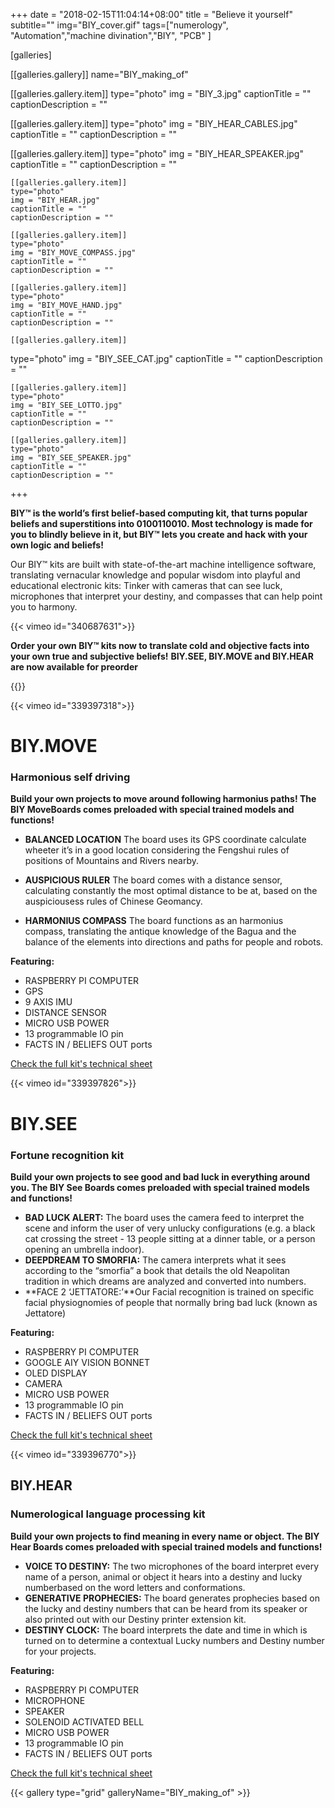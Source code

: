 +++
date = "2018-02-15T11:04:14+08:00"
title = "Believe it yourself"
subtitle=""
img="BIY_cover.gif"
tags=["numerology", "Automation","machine divination","BIY", "PCB" ]

[galleries]

[[galleries.gallery]]
  name="BIY_making_of"

  [[galleries.gallery.item]]
  type="photo"
  img = "BIY_3.jpg"
  captionTitle = ""
  captionDescription = ""

  [[galleries.gallery.item]]
  type="photo"
  img = "BIY_HEAR_CABLES.jpg"
  captionTitle = ""
  captionDescription = ""

  [[galleries.gallery.item]]
  type="photo"
  img = "BIY_HEAR_SPEAKER.jpg"
  captionTitle = ""
  captionDescription = ""

	[[galleries.gallery.item]]
	type="photo"
	img = "BIY_HEAR.jpg"
	captionTitle = ""
	captionDescription = ""

	[[galleries.gallery.item]]
	type="photo"
	img = "BIY_MOVE_COMPASS.jpg"
	captionTitle = ""
	captionDescription = ""

	[[galleries.gallery.item]]
	type="photo"
	img = "BIY_MOVE_HAND.jpg"
	captionTitle = ""
	captionDescription = ""

	[[galleries.gallery.item]]
  type="photo"
  img = "BIY_SEE_CAT.jpg"
  captionTitle = ""
  captionDescription = ""

	[[galleries.gallery.item]]
	type="photo"
	img = "BIY_SEE_LOTTO.jpg"
	captionTitle = ""
	captionDescription = ""

	[[galleries.gallery.item]]
	type="photo"
	img = "BIY_SEE_SPEAKER.jpg"
	captionTitle = ""
	captionDescription = ""

+++

**BIY™ is the world’s first belief-based computing kit, that turns popular beliefs and superstitions into 0100110010. Most technology is made for you to blindly believe in it, but BIY™ lets you create and hack with your own logic and beliefs!**

Our BIY™ kits are built with state-of-the-art machine intelligence software, translating vernacular knowledge and popular wisdom into playful and educational electronic kits: Tinker with cameras that can see luck, microphones that interpret your destiny, and compasses that can help point you to harmony.

{{< vimeo id="340687631">}}

**Order your own BIY™ kits now to translate cold and objective facts into your own true and subjective beliefs!**
**BIY.SEE, BIY.MOVE and BIY.HEAR are now available for preorder**

{{<image img="BIY_posters.png">}}

{{< vimeo id="339397318">}}

# BIY.MOVE
### Harmonious self driving

**Build your own projects to move around following harmonius paths! The BIY MoveBoards comes preloaded with special trained models and functions!**

- **BALANCED LOCATION** The board uses its GPS coordinate calculate wheeter it’s in a good location considering the Fengshui rules of positions of Mountains and Rivers nearby.

- **AUSPICIOUS RULER** The board comes with a distance sensor, calculating constantly the most optimal distance to be at, based on the auspiciousess rules of Chinese Geomancy.

- **HARMONIUS COMPASS** The board functions as an harmonius compass, translating the antique knowledge of the Bagua and the balance of the elements into directions and paths for people and robots.

**Featuring:**

- RASPBERRY PI COMPUTER
- GPS
- 9 AXIS IMU
- DISTANCE SENSOR
- MICRO USB POWER
- 13 programmable IO pin
- FACTS IN / BELIEFS OUT ports

[Check the full kit's technical sheet](../../download/POSTERS_BIY_Move.pdf)

{{< vimeo id="339397826">}}

# BIY.SEE
### Fortune recognition kit

**Build your own projects to see good and bad luck in everything around you. The BIY See Boards comes preloaded with special trained models and functions!**

- **BAD LUCK ALERT:** The board uses the camera feed to interpret the scene and inform the user of very unlucky configurations (e.g. a black cat crossing the street - 13 people sitting at a dinner table, or a person opening an umbrella indoor).
- **DEEPDREAM TO SMORFIA:** The camera interprets what it sees according to the “smorfia” a book that details the old Neapolitan tradition in which dreams are analyzed and converted into numbers.
- **FACE 2 ‘JETTATORE:’**Our Facial recognition is trained on specific facial physiognomies of people that normally bring bad luck (known as Jettatore)

**Featuring:**

- RASPBERRY PI COMPUTER
- GOOGLE AIY VISION BONNET
- OLED DISPLAY
- CAMERA
- MICRO USB POWER
- 13 programmable IO pin
- FACTS IN / BELIEFS OUT ports

[Check the full kit's technical sheet](../../download/POSTERS_BIY_See.pdf)

{{< vimeo id="339396770">}}

## BIY.HEAR
### Numerological language processing kit
**Build your own projects to find meaning in every name or object. The BIY Hear Boards comes preloaded with special trained models and functions!**

- **VOICE TO DESTINY:** The two microphones of the  board interpret every name of a person, animal or object it hears into a destiny and lucky numberbased on the word letters and conformations.
- **GENERATIVE PROPHECIES:** The board generates prophecies based on the lucky and destiny numbers that can be heard from its speaker or also printed out with our Destiny printer extension kit.
- **DESTINY CLOCK:** The board interprets the date and time in which is turned on to determine a contextual Lucky numbers and Destiny number for your projects.

**Featuring:**

- RASPBERRY PI COMPUTER
- MICROPHONE
- SPEAKER
- SOLENOID ACTIVATED BELL
- MICRO USB POWER
- 13 programmable IO pin
- FACTS IN / BELIEFS OUT ports

[Check the full kit's technical sheet](../../download/POSTERS_BIY_Hear.pdf)

{{< gallery type="grid" galleryName="BIY_making_of" >}}
